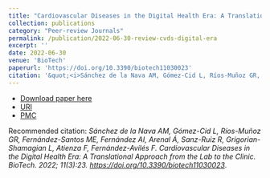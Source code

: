 ```yaml
---
title: "Cardiovascular Diseases in the Digital Health Era: A Translational Approach from the Lab to the Clinic"
collection: publications
category: "Peer-review Journals"
permalink: /publication/2022-06-30-review-cvds-digital-era
excerpt: ''
date: 2022-06-30
venue: 'BioTech'
paperurl: 'https://doi.org/10.3390/biotech11030023'
citation: '&quot;<i>Sánchez de la Nava AM, Gómez-Cid L, Ríos-Muñoz GR, Fernández-Santos ME, Fernández AI, Arenal Á, Sanz-Ruiz R, Grigorian-Shamagian L, Atienza F, Fernández-Avilés F. Cardiovascular Diseases in the Digital Health Era: A Translational Approach from the Lab to the Clinic. BioTech. 2022; 11(3):23. https://doi.org/10.3390/biotech11030023</i>.&quot;.'
---
```


* [Download paper here](https://doi.org/10.3390/biotech11030023)
* [URI](http://hdl.handle.net/10016/37142)
* [PMC](https://pubmed.ncbi.nlm.nih.gov/35892928/)

Recommended citation: <i>Sánchez de la Nava AM, Gómez-Cid L, Ríos-Muñoz GR, Fernández-Santos ME, Fernández AI, Arenal Á, Sanz-Ruiz R, Grigorian-Shamagian L, Atienza F, Fernández-Avilés F. Cardiovascular Diseases in the Digital Health Era: A Translational Approach from the Lab to the Clinic. BioTech. 2022; 11(3):23. https://doi.org/10.3390/biotech11030023</i>.
